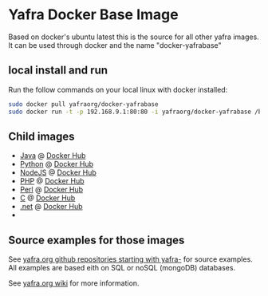 # Yafra Docker Base Image
Based on docker's ubuntu latest this is the source for all other yafra images.
It can be used through docker and the name "docker-yafrabase"

## local install and run
Run the follow commands on your local linux with docker installed:

```bash
sudo docker pull yafraorg/docker-yafrabase
sudo docker run -t -p 192.168.9.1:80:80 -i yafraorg/docker-yafrabase /bin/bash
```

## Child images

 * [Java](https://github.com/yafraorg/docker-yafrajava) @ [Docker Hub](https://registry.hub.docker.com/u/yafraorg/docker-yafrajava/)
 * [Python](https://github.com/yafraorg/docker-yafrapython) @ [Docker Hub](https://registry.hub.docker.com/u/yafraorg/docker-yafrapython/)
 * [NodeJS](https://github.com/yafraorg/docker-yafranodejs) @ [Docker Hub](https://registry.hub.docker.com/u/yafraorg/docker-yafranodejs/)
 * [PHP](https://github.com/yafraorg/docker-yafraphp) @ [Docker Hub](https://registry.hub.docker.com/u/yafraorg/docker-yafraphp/)
 * [Perl](https://github.com/yafraorg/docker-yafraperl) @ [Docker Hub](https://registry.hub.docker.com/u/yafraorg/docker-yafraperl/)
 * [C](https://github.com/yafraorg/docker-yafrac) @ [Docker Hub](https://registry.hub.docker.com/u/yafraorg/docker-yafrac/)
 * [.net](https://github.com/yafraorg/docker-yafranet) @ [Docker Hub](https://registry.hub.docker.com/u/yafraorg/docker-yafranet/)
 * 
 
## Source examples for those images
See [yafra.org github repositories starting with yafra-](https://github.com/yafraorg) for source examples. All examples are based eith on SQL or noSQL (mongoDB) databases.

See [yafra.org wiki](https://github.com/yafraorg/yafra/wiki) for more information.

